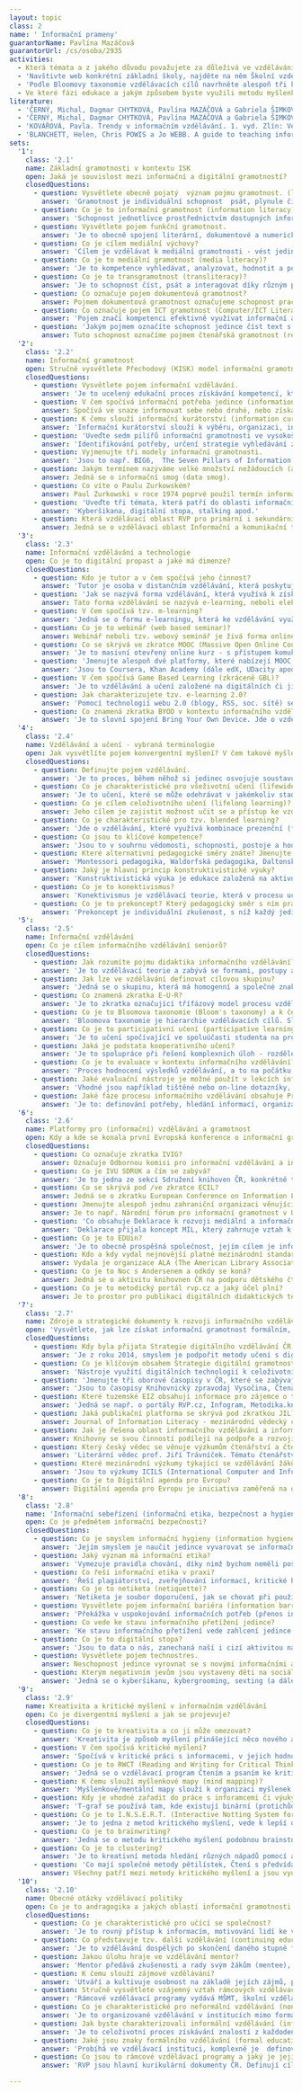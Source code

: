 ```yaml
---
layout: topic
class: 2
name: ' Informační prameny'
guarantorName: Pavlína Mazáčová
guarantorUrl: /cs/osoba/2935
activities:
  - Která témata a z jakého důvodu považujete za důleživá ve vzdělávání k informační gramotnosti žáků 1. stupně základní školy? Připravte návrh metodického listu dvou různých formem vzdělávacích aktivit.
  - 'Navštivte web konkrétní základní školy, najděte na něm Školní vzdělávácí program a v něm zjistěte, které vzdělávací oblasti a v jakém ročníku reflektují (alespoň rámcově) témata informačního vzdělávání.'
  - 'Podle Bloomovy taxonomie vzdělávacích cílů navrhněte alespoň tři konkrétní cíle určené žákům střední školy, kteří absolvují lekci informačního vzdělávání na téma EIZ.'
  - Ve které fázi edukace a jakým způsobem byste využili metodu myšlenkové mapy při lekci informačního vzdělávání na téma Komiks pro žáky 5. třídy ZŠ?
literature:
  - 'ČERNÝ, Michal, Dagmar CHYTKOVÁ, Pavlína MAZÁČOVÁ a Gabriela ŠIMKOVÁ. Informační vzdělávání pro učitele. 1. vyd. Brno: Flow, 2015. 133 s. ISBN 978-80-88123-07-1.'
  - 'ČERNÝ, Michal, Dagmar CHYTKOVÁ, Pavlína MAZÁČOVÁ a Gabriela ŠIMKOVÁ. Distanční vzdělávání pro učitele. 1. vyd. Brno: Flow, 2015. 176 s. ISBN 978-80-905480-7-7.'
  - 'KOVÁŘOVÁ, Pavla. Trendy v informačním vzdělávání. 1. vyd. Zlín: VeRBuM, 2012, 154 s. ISBN 978-80-87500-18-7.'
  - 'BLANCHETT, Helen, Chris POWIS a Jo WEBB. A guide to teaching information literacy :101 practical tips. 1st pub. London: Facet, 2012. ix, 262. ISBN 9781856046596.'
sets:
  '1':
    class: '2.1'
    name: Základní gramotnosti v kontextu ISK
    open: Jaká je souvislost mezi informační a digitální gramotností?
    closedQuestions:
      - question: Vysvětlete obecně pojatý  význam pojmu gramotnost. (literacy).
        answer: 'Gramotnost je individuální schopnost  psát, plynule číst i delší text a obsahu textu porozumět.'
      - question: Co je to informační gramotnost (information literacy)?
        answer: 'Schopnost jednotlivce prostřednictvím dostupných informačních metod a technologií vyhledávat, zpracovávat, hodnotit a využívat informace.'
      - question: Vysvětlete pojem funkční gramotnost.
        answer: 'Je to obecně spojení literární, dokumentové a numerické gramotnosti, umožňují jedinci aktivně participovat na světě informací.'
      - question: Co je cílem mediální výchovy?
        answer: 'Cílem je vzdělávat k mediální gramotnosti - vést jedince k orientaci v masmédiích, jejich využití pro sebevzdělání a kritickému hodnocení.'
      - question: Co je to mediální gramotnost (media literacy)?
        answer: 'Je to kompetence vyhledávat, analyzovat, hodnotit a pomocí ICT předávat sdělení a informace z médií (noviny, rozhlas, televize, internet).'
      - question: Co je to transgramotnost (transliteracy)?
        answer: 'Je to schopnost číst, psát a interagovat díky různým platformám, nástrojům a médiím (mluvený projev, psaní, tisk, médila a sociální sítě).'
      - question: Co označuje pojem dokumentová gramotnost?
        answer: Pojmem dokumentová gramotnost označujeme schopnost pracovat s různými typy dokumentů používaných v běžném životě i profesi a vzdělávání.
      - question: Co označuje pojem ICT gramotnost (Computer/ICT Literacy)?
        answer: 'Pojem značí kompetenci efektivně využívat informační a komunikační technologie pro práci s informacemi v soukromí, profesi i vzdělávání.'
      - question: 'Jakým pojmem označíte schopnost jedince číst text s porozuměním, vyhledat v něm potřebné informace, analyzovat je, srovnat a reprodukovat?'
        answer: Tuto schopnost označíme pojmem čtenářská gramotnost (reading literacy).
  '2':
    class: '2.2'
    name: Informační gramotnost
    open: Stručně vysvětlete Přechodový (KISK) model informační gramotnosti.
    closedQuestions:
      - question: Vysvětlete pojem informační vzdělávání.
        answer: 'Je to ucelený edukační proces získávání kompetencí, které vedou ke zvyšování informační gramotnosti na všech stupních vzdělávacího systému.'
      - question: V čem spočívá informační potřeba jedince (information need)?
        answer: Spočívá ve snaze informovat sebe nebo druhé, nebo získat informace nutné k vyřešení úkolu nebo problému.
      - question: K čemu slouží informační kurátorství (information curation)?
        answer: 'Informační kurátorství slouží k výběru, organizaci, interpretaci a zpřístupňování potřebných informací pro cílového uživatele.'
      - question: 'Uveďte sedm pilířů informační gramotnosti ve vysokoškolském vzdělávání, které publikoval SCONUL (The Seven Pillars of Information Literacy).'
        answer: 'Identifikování potřeby, určení strategie vyhledávání zdrojů, nalezení, užití a organizace zdrojů, prezentování informací, evaluace procesu.'
      - question: Vyjmenujte tři modely informační gramotnosti.
        answer: 'Jsou to např. BIG6,  The Seven Pillars of Information Literacy nebo Přechodový model informační gramotnosti dle KISK.'
      - question: Jakým termínem nazýváme velké množství nežádoucích (až škodlivých) informací obklopujících jedince?
        answer: Jedná se o informační smog (data smog).
      - question: Co víte o Paulu Zurkowském?
        answer: Paul Zurkowski v roce 1974 poprvé použil termín informační gramotnost (information literacy).
      - question: 'Uveďte tři témata, která patří do oblasti informační bezpečnoti v rámci lekcí informačního vzdělávání.'
        answer: 'Kyberšikana, digitální stopa, stalking apod.'
      - question: Která vzdělávací oblast RVP pro primární i sekundární školství má k informační gramotnosti nejblíže?
        answer: Jedná se o vzdělávací oblast Informační a komunikační technologie.
  '3':
    class: '2.3'
    name: Informační vzdělávání a technologie
    open: Co je to digitální propast a jaké má dimenze?
    closedQuestions:
      - question: Kdo je tutor a v čem spočívá jeho činnost?
        answer: 'Tutor je osoba v distančním vzdělávání, která poskytuje studentům rady a technickou pomoc, motivuje je a hodnotí jejich práci.'
      - question: 'Jak se nazývá forma vzdělávání, která využívá k získávání a osvojování znalostí informační a komunikační technologie?'
        answer: Tato forma vzdělávání se nazývá e-learning, neboli elektronické vzdělávání.
      - question: V čem spočívá tzv. m-learning?
        answer: 'Jedná se o formu e-learningu, která ke vzdělávání využívá mobilní informační a komunikační technologie (mobilní telefony, tablety apod.).'
      - question: Co je to webinář (web based seminar)?
        answer: Webinář neboli tzv. webový seminář je živá forma online komunikace tutora se studenty prostřednictvím Internetu pouze přes webový prohlížeč.
      - question: Co se skrývá ve zkratce MOOC (Massive Open Online Course)?
        answer: 'Je to masivní otevřený online kurz - s přístupem komukoli přes internet, s obsahem vytvořeným odborníky z univerzit celého světa.'
      - question: 'Jmenujte alespoň dvě platformy, které nabízejí MOOC kurzy.'
        answer: 'Jsou to Coursera, Khan Academy (dále edX, UDacity apod.).'
      - question: V čem spočívá Game Based Learning (zkráceně GBL)?
        answer: 'Je to vzdělávání a učení založené na digitálních či jiných hrách, jejichž herní pravidla slouží ke specifickému vzdělávacímu účelu.'
      - question: Jak charakterizujete tzv. e-learning 2.0?
        answer: 'Pomocí technologií webu 2.0 (blogy, RSS, soc. sítě) se studenti s různými potřebami vzdělávají navzájem, vytvářejí obsah až během kurzu.'
      - question: Co znamená zkratka BYOD v kontextu informačního vzdělávání?
        answer: 'Je to slovní spojení Bring Your Own Device. Jde o vzdělávání s technologiemi, které žák vlastní (tablet, smartphone) a využívá ve výuce.'
  '4':
    class: '2.4'
    name: Vzdělávání a učení - vybraná terminologie
    open: Jak vysvětlíte pojem konvergentní myšlení? V čem takové myšlení spočívá?
    closedQuestions:
      - question: Definujte pojem vzdělávání.
        answer: 'Je to proces, během něhož si jedinec osvojuje soustavu poznatků a činností, kterou učením přetváří ve vědomosti, dovednosti a návyky.'
      - question: Co je charakteristické pro všeživotní učení (lifewide)? 
        answer: 'Je to učení, které se může odehrávat v jakémkoliv stadiu života a jakýmikoliv způsoby (formální, neformální a informální učení).'
      - question: Co je cílem celoživotního učení (lifelong learning)?
        answer: Jeho cílem je zajistit možnost učit se a přístup ke vzdělávání po celý život jedince.
      - question: Co je charakteristické pro tzv. blended learning?
        answer: 'Jde o vzdělávání, které využívá kombinace prezenční (face-to-face) výuky a e-learningu. Označuje se též pojmem kombinovaná výuka.'
      - question: Co jsou to klíčové kompetence?
        answer: 'Jsou to v souhrnu vědomosti, schopnosti, postoje a hodnoty důležité pro osobní rozvoj a uplatnění každého jedince ve společnosti.'
      - question: Které alternativní pedagogické směry znáte? Jmenujte alespoň tři.
        answer: 'Montessori pedagogika, Waldorfská pedagogika, Daltonský plán (dále např. Začít spolu, freinetovská pedagogika).'
      - question: Jaký je hlavní princip konstruktivistické výuky?
        answer: 'Konstruktivistická výuka je edukace založená na aktivním, záměrném a sociálním procesu konstruování poznatků učícím se jedincem (žákem).'
      - question: Co je to konektivismus?
        answer: 'Konektivismus je vzdělávací teorie, která v procesu učení akcentuje sociální sítě, vzdělávání tak přesahuje rámec jednotlivce.'
      - question: Co je to prekoncept? Který pedagogický směr s ním pracuje?
        answer: 'Prekoncept je individuální zkušenost, s níž každý jedinec vstupuje do procesu učení. S prekoncepty pracuje konstruktiviskická výuka.'
  '5':
    class: '2.5'
    name: Informační vzdělávání
    open: Co je cílem informačního vzdělávání seniorů?
    closedQuestions:
      - question: Jak rozumíte pojmu didaktika informačního vzdělávání?
        answer: 'Je to vzdělávací teorie a zabývá se formami, postupy a cíli informačního vzdělávání.'
      - question: Jak lze ve vzdělávání definovat cílovou skupinu?
        answer: 'Jedná se o skupinu, která má homogenní a společné znaky, např. vzdělávací potřeby, a lze pro ni vytvořit společný vzdělávací program.'
      - question: Co znamená zkratka E-U-R?
        answer: 'Je to zkratka označující třífázový model procesu vzdělávání a učení - evokaci, uvědomění si významu informací a reflexi.'
      - question: Co je to Bloomova taxonomie (Bloom's taxonomy) a k čemu slouží?
        answer: 'Bloomova taxonomie je hierarchie vzdělávacích cílů. Slouží učitelům, aby dovedli určit cíle své výuky, zhodnotit je a provázat je s učivem.'
      - question: Co je to participativní učení (participative learning)?
        answer: 'Je to učení spočívající ve spoluúčasti studenta na procesu učení – tvorbě studijního programu, sledování vlastního rozvoje a hodnocení.'
      - question: Jaká je podstata kooperativního učení?
        answer: 'Je to spolupráce při řešení komplexních úloh - rozdělení sociálních rolí a úkolů, plánování, spojení dílčích výsledků do celku, komunikace.'
      - question: Co je to evaluace v kontextu informačního vzdělávání?
        answer: 'Proces hodnocení výsledků vzdělávání, a to na počátku, v průběhu a zejména v závěru vzdělávacího procesu.'
      - question: Jaké evaluační nástroje je možné použít v lekcích informačního vzdělávání? Jmenujte alespoň tři.
        answer: 'Vhodné jsou například tištěné nebo on-line dotazníky, polostrukturované rozhovory, ohniskové skupiny (focus group), pretesty a posttesty.'
      - question: Jaké fáze procesu informačního vzdělávání obsahuje Přechodový model informační gramotnosti KISK?
        answer: 'Je to: definování potřeby, hledání informací, organizace, analýza poznatků, tvorba dokumentů a znalostí a komunikace, včetně sebeřízení.'
  '6':
    class: '2.6'
    name: Platformy pro (informační) vzdělávání a gramotnost
    open: Kdy a kde se konala první Evropská konference o informační gramotnosti?
    closedQuestions:
      - question: Co označuje zkratka IVIG?
        answer: Označuje Odbornou komisi pro informační vzdělávání a informační gramotnost na vysokých školách (při Asociaci knihoven vysokých škol ČR).
      - question: Co je IVU SDRUK a čím se zabývá?
        answer: 'Je to jedna ze sekcí Sdružení knihoven ČR, konkrétně tato se zabývá informačním vzděláváním věkově různorodých uživatelů v knihovnách.'
      - question: Co se skrývá pod /ve zkratce ECIL?
        answer: Jedná se o zkratku European Conference on Information Literacy - Evropská konference o informační gramotnosti.
      - question: Jmenujte alespoň jednu zahraniční organizaci věnující se informační gramotnosti.
        answer: Je to např. Národní fórum pro informační gramotnost v USA (National Forum on Information Literacy).
      - question: 'Co obsahuje Deklarace k rozvoji mediální a informační gramotnosti v digitální éře, kterou přijaly Evropská komise a UNESCO v Paříži r. 2014?'
        answer: 'Deklarace přijala koncept MIL, který zahrnuje vztah k médiím, kritické myšlení a vzdělávání k odstranění bariér v přístupu k informacím.'
      - question: Co je to EDUin?
        answer: 'Je to obecně prospěšná společnost, jejím cílem je informovat veřejnost o dění v aktuálních oblastech vzdělávání.'
      - question: Kdo a kdy vydal nejnovější platné mezinárodní standardy informační gramotnosti?
        answer: Vydala je organizace ALA (The American Library Association) v roce 2014.
      - question: Co je to Noc s Andersenem a odkdy se koná?
        answer: Jedná se o aktivitu knihovnen ČR na podporu dětského čtenářství a poprvé se konala r. 2000 v knihovně v Uherském Hradišti.
      - question: Co je to metodický portál rvp.cz a jaký účel plní?
        answer: Je to prostor pro publikaci digitálních didaktických textů a praktických materiálů podporujících moderní trendy ve vzdělávání.
  '7':
    class: '2.7'
    name: Zdroje a strategické dokumenty k rozvoji informačního vzdělávání  a informační gramotnosti
    open: 'Vysvětlete, jak lze získat informační gramotnost formálním, neformálním  a informálním způsobem vzdělávání.'
    closedQuestions:
      - question: Kdy byla přijata Strategie digitálního vzdělávání ČR a jaký význam pro informační vzdělávání má?
        answer: 'Je z roku 2014, smyslem je podpořit metody učení s digitálními technologiemi, informatické myšlení a kompetence žáků v práci s informacemi.'
      - question: Co je klíčovým obsahem Strategie digitální gramotnosti?
        answer: 'Nástroje využítí digitálních technologií k celoživotnímu osobnímu rozvoji, zvyšování kvality života a společenskému uplatnění obyvatel ČR.'
      - question: 'Jmenujte tři oborové časopisy v ČR, které se zabývají také tématy informační gramotnost a informační vzdělávání.'
        answer: 'Jsou to časopisy Knihovnický zpravodaj Vysočina, Čtenář, Knihovna (dále v menší míře Inflow, ProInflow, Ikaros).'
      - question: Které tuzemské EIZ obsahují informace pro zájemce o témata informační gramotnosti a informačního vzdělávání?
        answer: 'Jedná se např. o portály RVP.cz, Infogram, Metodika.knihovny.cz, Mediagram, web IVIG, portál kurzy.knihovna.cz.'
      - question: Jaká publikační platforma se skrývá pod zkratkou JIL?
        answer: Journal of Information Literacy - mezinárodní vědecký časopis.
      - question: Jak je řešena oblast informačního vzdělávání a informační gramotnosti v aktuální Koncepci rozvoje knihoven?
        answer: Knihovny se svou činností podílejí na podpoře a rozvoji čtenářské a informační gramotnosti.
      - question: Který český vědec se věnuje výzkumům čtenářství a čtenářské gramotnosti? Uveďte alespoň dvě jeho publikace.
        answer: 'Literární vědec prof. Jiří Trávníček. Tématu čtenářství věnoval publikace Čtenáři a internauti, Čteme?, Překnížkováno.'
      - question: Které mezinárodní výzkumy týkající se vzdělávání žáků k informační gramotnosti proběhly či probíhají v ČR?
        answer: 'Jsou to výzkumy ICILS (International Computer and Information Literacy Study) 2013, zčásti také TIMSS a PISA (čtení, matematika, přírodověda).'
      - question: Co je to Digitální agenda pro Evropu?
        answer: Digitální agenda pro Evropu je iniciativa zaměřená na odstranění bariér a lepší využívání informačních a komuniakčních technologií.
  '8':
    class: '2.8'
    name: 'Informační sebeřízení (informační etika, bezpečnost a hygiena)'
    open: Co je předmětem informační bezpečnosti?
    closedQuestions:
      - question: Co je smyslem informační hygieny (information hygiene)?
        answer: 'Jejím smyslem je naučit jedince vyvarovat se informačního přetížení, např. vybíráním nebo šířením pouze podstatných informací.'
      - question: Jaký význam má informační etika?
        answer: 'Vymezuje pravidla chování, díky nimž bychom neměli poškodit sebe ani druhé při získávání, zpracování, publikování a užívání informací.'
      - question: Co řeší informační etika v praxi?
        answer: 'Řeší plagiátorství, zveřejňování informací, kritické hodnocení informačních zdrojů či problematiku poskytování informací třetí osobě.'
      - question: Co je to netiketa (netiquette)?
        answer: 'Netiketa je soubor doporučení, jak se chovat při používání internetu. Pro netiketu se používá také synonymní označení síťová etika.'
      - question: Vysvětlete pojem informační bariéra (information barrier).
        answer: 'Překážka v uspokojování informačních potřeb (přenos informací a dat, získání relevantních informací).'
      - question: Co vede ke stavu informačního přetížení jedince?
        answer: 'Ke stavu informačního přetížení vede zahlcení jedince daty, obtížnost jejich organizování a vyhledávání mezi nimi.'
      - question: Co je to digitální stopa?
        answer: 'Jsou to data o nás, zanechaná naší i cizí aktivitou na inernetu, např. příspěvky v diskusích, na sociálních sítích, nakupování v e-shopech.'
      - question: Vysvětlete pojem technostres.
        answer: Neschopnost jedince vyrovnat se s novými informačními a komunikačními technologiemi psychicky zdravým nebo pozitivním způsobem.
      - question: Kterým negativním jevům jsou vystaveny děti na sociálních sítích? Jmenujte alespoň tři.
        answer: 'Jedná se o kyberšikanu, kybergrooming, sexting (a dále kyberstalking apod.).'
  '9':
    class: '2.9'
    name: Kreativita a kritické myšlení v informačním vzdělávání
    open: Co je divergentní myšlení a jak se projevuje?
    closedQuestions:
      - question: Co je to kreativita a co ji může omezovat?
        answer: 'Kreativita je způsob myšlení přinášející něco nového a přínosného. Blokuje ji strach, kritika, nedostatek času, konzervatismus, superego aj.'
      - question: V čem spočívá kritické myšlení?
        answer: 'Spočívá v kritické práci s informacemi, v jejich hodnocení a analýze, díky čemuž jedinec dokáže např. přijmout či odmítnout určité tvrzení.'
      - question: Co je to RWCT (Reading and Writing for Critical Thinking)?
        answer: 'Jedná se o vzdělávací program Čtením a psaním ke kritickému myšlení, který nabízí konkrétní metody edukace pro všechny stupně vzdělávání.'
      - question: K čemu slouží myšlenkové mapy (mind mapping)?
        answer: 'Myšlenkové/mentální mapy slouží k organizaci myšlenek či dat. Umožňují (i při učení) hledat souvislosti, myslet v celku, uspořádat znalosti.'
      - question: Kdy je vhodné zařadit do práce s inforamcemi či výuky inforamční gramotnosti grafickou pomůcku T-graf?
        answer: 'T-graf se používá tam, kde existují binární (protichůdné) pohledy, názory, postoje, kdy má určité téma svá pro i proti, plusy i mínusy.'
      - question: Co je to I.N.S.E.R.T. (Interactive Notting System for Effective Reading and Thinking) a k čemu slouží?
        answer: 'Je to jedna z metod kritického myšlení, vede k lepší orientaci v odborném textu a jeho podrobnějšímu zpracování.'
      - question: Co je to brainwriting?
        answer: 'Jedná se o metodu kritického myšlení podobnou brainstormingu, tedy hledání nápadů na určité téma. Účastníci svoje nápady sami písemně zaznamenávají.'
      - question: Co je to clustering?
        answer: 'Je to kreativní metoda hledání různých nápadů pomocí asociací, které si jedinec zapisuje do kroužku, tak jak ho právě napadají.'
      - question: 'Co mají společné metody pětilístek, Čtení s předvídáním, T-graf, Vennovy diagramy nebo Volné psaní?'
        answer: Všechny patří mezi metody kritického myšlení a jsou využívány jako vhodné metody při rozvoji informační gramotnosti v knihovnách.
  '10':
    class: '2.10'
    name: Obecné otázky vzdělávací politiky
    open: Co je to andragogika a jakých oblastí informační gramotnosti se dotýká?
    closedQuestions:
      - question: Co je charakteristické pro učící se společnost?
        answer: 'Je to rovný přístup k informacím, motivování lidí ke vzdělávání, jejich podpora veřejnými institucemi a uznání samotného procesu vzdělávání.'
      - question: Co představuje tzv. další vzdělávání (continuing education)?
        answer: 'Je to vzdělávání dospělých po skončení daného stupně formálního vzdělávání – firemní, zájmové vzdělávání, rekvalifikace, studium při zaměstnání.'
      - question: Jakou úlohu hraje ve vzdělávání mentor?
        answer: 'Mentor předává zkušenosti a rady svým žákům (mentee), pomáhá jim profesně a sociálně se rozvíjet, podporuje jejich iniciativu.'
      - question: K čemu slouží zájmové vzdělávání?
        answer: 'Utváří a kultivuje osobnost na základě jejích zájmů, protože uspokojuje vzdělávací potřeby, také umožňuje seberealizaci jedince.'
      - question: Stručně vysvětlete vzájemný vztah rámcových vzdělávacích programů (RVP) a školních vzdělávacích programů (ŠVP).
        answer: 'Rámcové vzdělávací programy vydává MŠMT, školní vzdělávací programy z nich vycházejí a každá škola si je definuje pro své potřeby.'
      - question: Co je charakteristické pro neformální vzdělávání (non-formal education)?
        answer: 'Je to organizované vzdělávání v institucích mimo formální vzdělávací systém, s různým obsahem (kurzy cizích jazyků, profesní v podnicích).'
      - question: Jak byste charakterizovali informální vzdělávání (informal education)?
        answer: 'Je to celoživotní proces získávání znalostí z každodenních zkušeností, prostředí a interakcí v rodině, mezi vrstevníky, ve volném čase.'
      - question: Jaké jsou znaky formálního vzdělávání (formal education)?
        answer: 'Probíhá ve vzdělávací instituci, komplexně je  definováno (funkce, cíle) a legislativně vymezeno. Jeho výsledkem je určitý stupeň vzdělání.'
      - question: Co jsou to rámcové vzdělávací programy a jaký je jejich význam?
        answer: 'RVP jsou hlavní kurikulární dokumenty ČR. Definují cíle vzdělávání, klíčové kompetence, vzdělávací obsahy a očekávané výsledky vzdělávání.'

---
```

